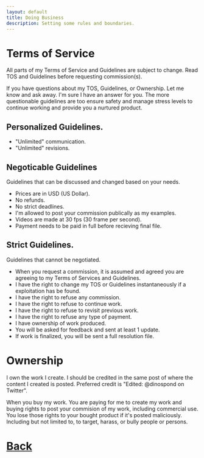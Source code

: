 ```yaml
---
layout: default
title: Doing Business
description: Setting some rules and boundaries.
---
```

# Terms of Service

All parts of my Terms of Service and Guidelines are subject to change. Read TOS and Guidelines before requesting commission(s).

If you have questions about my TOS, Guidelines, or Ownership. Let me know and ask away. I'm sure I have an answer for you. The more questionable guidelines are too ensure safety and manage stress levels to continue working and provide you a nurtured product.

## Personalized Guidelines.

- "Unlimited" communication.
- "Unlimited" revisions.

## Negoticable Guidelines

Guidelines that can be discussed and changed based on your needs. 

- Prices are in USD (US Dollar).
- No refunds.
- No strict deadlines.
- I'm allowed to post your commission publically as my examples.
- Videos are made at 30 fps (30 frame per second).
- Payment needs to be paid in full before recieving final file.

## Strict Guidelines.

Guidelines that cannot be negotiated.

- When you request a commission, it is assumed and agreed you are agreeing to my Terms of Services and Guidelines.
- I have the right to change my TOS or Guidelines instantaneously if a exploitation has be found. 
- I have the right to refuse any commission.
- I have the right to refuse to continue work.
- I have the right to refuse to revisit previous work.
- I have the right to refuse any type of payment.
- I have ownership of work produced.
- You will be asked for feedback and sent at least 1 update.
- If work is finalized, you will be sent a full resolution file.

# Ownership

I own the work I create. I should be credited in the same post of where the content I created is posted. Preferred credit is "Edited: @dinospond on Twitter".

When you buy my work. You are paying for me to create my work and buying rights to post your commision of my work, including commercial use. You lose those rights to your bought product if it's posted maliciously. Including but not limited to, to target, harass, or bully people or persons.

# [**Back**](./)